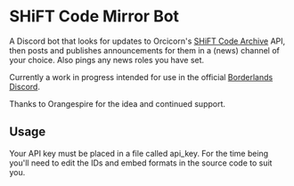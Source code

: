 # SHiFT Code Mirror Bot

A Discord bot that looks for updates to Orcicorn's [SHiFT Code Archive](https://shift.orcicorn.com/) API, then posts and publishes announcements for them in a (news) channel of your choice. Also pings any news roles you have set.

Currently a work in progress intended for use in the official [Borderlands Discord](discord.gg/borderlands).

Thanks to Orangespire for the idea and continued support.

## Usage

Your API key must be placed in a file called api_key. For the time being you'll need to edit the IDs and embed formats in the source code to suit you.